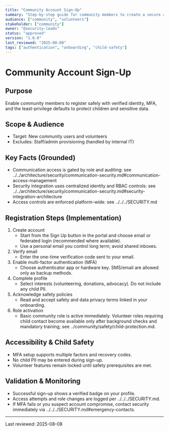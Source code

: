 ```yaml
---
title: "Community Account Sign-Up"
summary: "Step-by-step guide for community members to create a secure account with MFA and child-safety alignment."
audience: ["community", "volunteers"]
stakeholder: ["community"]
owner: "@security-leads"
status: "approved"
version: "1.0.0"
last_reviewed: "2025-08-08"
tags: ["authentication", "onboarding", "child-safety"]
---
```


# Community Account Sign-Up

## Purpose
Enable community members to register safely with verified identity, MFA, and the least-privilege defaults to protect children and sensitive data.

## Scope & Audience
- Target: New community users and volunteers
- Excludes: Staff/admin provisioning (handled by internal IT)

## Key Facts (Grounded)
- Communication access is gated by role and auditing: see ../../architecture/security/communication-security.md#communication-access-management
- Security integration uses centralized identity and RBAC controls: see ../../architecture/security/communication-security.md#security-integration-architecture
- Access controls are enforced platform-wide: see ../../../SECURITY.md

## Registration Steps (Implementation)
1. Create account
   - Start from the Sign Up button in the portal and choose email or federated login (recommended where available).
   - Use a personal email you control long term; avoid shared inboxes.
2. Verify email
   - Enter the one-time verification code sent to your email.
3. Enable multi-factor authentication (MFA)
   - Choose authenticator app or hardware key. SMS/email are allowed only as backup methods.
4. Complete profile
   - Select interests (volunteering, donations, advocacy). Do not include any child PII.
5. Acknowledge safety policies
   - Read and accept safety and data privacy terms linked in your onboarding.
6. Role activation
   - Basic community role is active immediately. Volunteer roles requiring child contact become available only after background checks and mandatory training; see ../community/safety/child-protection.md.

## Accessibility & Child Safety
- MFA setup supports multiple factors and recovery codes.
- No child PII may be entered during sign-up.
- Volunteer features remain locked until safety prerequisites are met.

## Validation & Monitoring
- Successful sign-up shows a verified badge on your profile.
- Access attempts and role changes are logged per ../../../SECURITY.md.
- If MFA fails or you suspect account compromise, contact security immediately via ../../../SECURITY.md#emergency-contacts.

---

Last reviewed: 2025-08-08
